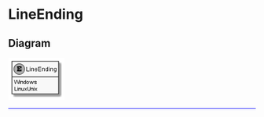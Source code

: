 ﻿# LineEnding

## Diagram

![LineEnding.png](./LineEnding.png "LineEnding")

<hr style="background: blue;" />
